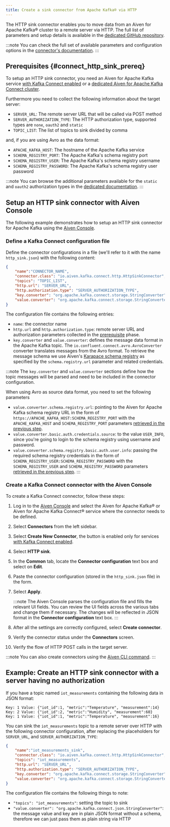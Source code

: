 ```yaml
---
title: Create a sink connector from Apache Kafka® via HTTP
---
```


The HTTP sink connector enables you to move data from an Aiven for
Apache Kafka® cluster to a remote server via HTTP. The full list of
parameters and setup details is available in the [dedicated GitHub
repository](https://github.com/aiven/http-connector-for-apache-kafka/).

:::note
You can check the full set of available parameters and configuration
options in the [connector's
documentation](https://github.com/aiven/aiven-kafka-connect-http).
:::

## Prerequisites {#connect_http_sink_prereq}

To setup an HTTP sink connector, you need an Aiven for Apache Kafka
service [with Kafka Connect enabled](enable-connect) or a
[dedicated Aiven for Apache Kafka Connect cluster](/docs/products/kafka/kafka-connect/get-started#apache_kafka_connect_dedicated_cluster).

Furthermore you need to collect the following information about the
target server:

-   `SERVER_URL`: The remote server URL that will be called via POST
    method
-   `SERVER_AUTHORIZATION_TYPE`: The HTTP authorization type, supported
    types are `none`, `oauth2` and `static`
-   `TOPIC_LIST`: The list of topics to sink divided by comma

and, if you are using Avro as the data format:

-   `APACHE_KAFKA_HOST`: The hostname of the Apache Kafka service
-   `SCHEMA_REGISTRY_PORT`: The Apache Kafka's schema registry port
-   `SCHEMA_REGISTRY_USER`: The Apache Kafka's schema registry username
-   `SCHEMA_REGISTRY_PASSWORD`: The Apache Kafka's schema registry user
    password

:::note
You can browse the additional parameters available for the `static` and
`oauth2` authorization types in the [dedicated
documentation](https://github.com/aiven/http-connector-for-apache-kafka/blob/main/docs/sink-connector-config-options.rst).
:::

## Setup an HTTP sink connector with Aiven Console

The following example demonstrates how to setup an HTTP sink connector
for Apache Kafka using the [Aiven Console](https://console.aiven.io/).

### Define a Kafka Connect configuration file

Define the connector configurations in a file (we'll refer to it with
the name `http_sink.json`) with the following content:

``` json
{
    "name":"CONNECTOR_NAME",
    "connector.class": "io.aiven.kafka.connect.http.HttpSinkConnector",
    "topics": "TOPIC_LIST",
    "http.url": "SERVER_URL",
    "http.authorization.type": "SERVER_AUTHORIZATION_TYPE",
    "key.converter": "org.apache.kafka.connect.storage.StringConverter",
    "value.converter": "org.apache.kafka.connect.storage.StringConverter"
}
```

The configuration file contains the following entries:

-   `name`: the connector name
-   `http.url` and `http.authorization.type`: remote server URL and
    authorization parameters collected in the
    [prerequisite](/docs/products/kafka/kafka-connect/howto/http-sink#connect_http_sink_prereq) phase.
-   `key.converter` and `value.converter`: defines the message data
    format in the Apache Kafka topic. The
    `io.confluent.connect.avro.AvroConverter` converter translates
    messages from the Avro format. To retrieve the message schema we use
    Aiven's [Karapace schema
    registry](https://github.com/aiven/karapace) as specified by the
    `schema.registry.url` parameter and related credentials.

:::note
The `key.converter` and `value.converter` sections define how the topic
messages will be parsed and need to be included in the connector
configuration.

When using Avro as source data format, you need to set the following
parameters

-   `value.converter.schema.registry.url`: pointing to the Aiven for
    Apache Kafka schema registry URL in the form of
    `https://APACHE_KAFKA_HOST:SCHEMA_REGISTRY_PORT` with the
    `APACHE_KAFKA_HOST` and `SCHEMA_REGISTRY_PORT` parameters
    [retrieved in the previous step](/docs/products/kafka/kafka-connect/howto/http-sink#connect_http_sink_prereq).
-   `value.converter.basic.auth.credentials.source`: to the value
    `USER_INFO`, since you're going to login to the schema registry
    using username and password.
-   `value.converter.schema.registry.basic.auth.user.info`: passing the
    required schema registry credentials in the form of
    `SCHEMA_REGISTRY_USER:SCHEMA_REGISTRY_PASSWORD` with the
    `SCHEMA_REGISTRY_USER` and `SCHEMA_REGISTRY_PASSWORD` parameters
    [retrieved in the previous step](/docs/products/kafka/kafka-connect/howto/http-sink#connect_http_sink_prereq).
:::

### Create a Kafka Connect connector with the Aiven Console

To create a Kafka Connect connector, follow these steps:

1.  Log in to the [Aiven Console](https://console.aiven.io/) and select
    the Aiven for Apache Kafka® or Aiven for Apache Kafka Connect®
    service where the connector needs to be defined.

2.  Select **Connectors** from the left sidebar.

3.  Select **Create New Connector**, the button is enabled only for
    services
    [with Kafka Connect enabled](enable-connect).

4.  Select **HTTP sink**.

5.  In the **Common** tab, locate the **Connector configuration** text
    box and select on **Edit**.

6.  Paste the connector configuration (stored in the `http_sink.json`
    file) in the form.

7.  Select **Apply**.

    :::note
    The Aiven Console parses the configuration file and fills the
    relevant UI fields. You can review the UI fields across the various
    tabs and change them if necessary. The changes will be reflected in
    JSON format in the **Connector configuration** text box.
    :::

8.  After all the settings are correctly configured, select **Create
    connector**.

9.  Verify the connector status under the **Connectors** screen.

10. Verify the flow of HTTP POST calls in the target server.

:::note
You can also create connectors using the
[Aiven CLI command](/docs/tools/cli/service/connector#avn_service_connector_create).
:::

## Example: Create an HTTP sink connector with a server having no authorization

If you have a topic named `iot_measurements` containing the following
data in JSON format:

```
Key: 1 Value: {"iot_id":1, "metric":"Temperature", "measurement":14}
Key: 2 Value: {"iot_id":2, "metric":"Humidity", "measurement":60}
Key: 1 Value: {"iot_id":1, "metric":"Temperature", "measurement":16}
```

You can sink the `iot_measurements` topic to a remote server over HTTP
with the following connector configuration, after replacing the
placeholders for `SERVER_URL`, and `SERVER_AUTHORIZATION_TYPE`:

``` json
{
    "name":"iot_measurements_sink",
    "connector.class": "io.aiven.kafka.connect.http.HttpSinkConnector",
    "topics": "iot_measurements",
    "http.url": "SERVER_URL",
    "http.authorization.type": "SERVER_AUTHORIZATION_TYPE",
    "key.converter": "org.apache.kafka.connect.storage.StringConverter",
    "value.converter": "org.apache.kafka.connect.storage.StringConverter"
}
```

The configuration file contains the following things to note:

-   `"topics": "iot_measurements"`: setting the topic to sink
-   `"value.converter": "org.apache.kafka.connect.json.StringConverter"`:
    the message value and key are in plain JSON format without a schema,
    therefore we can just pass them as plain string via HTTP
